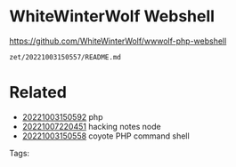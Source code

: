 # WhiteWinterWolf Webshell
https://github.com/WhiteWinterWolf/wwwolf-php-webshell

` zet/20221003150557/README.md `

# Related

- [20221003150592](/zet/20221003150592/README.md) php
- [20221007220451](/zet/20221007220451/README.md) hacking notes node
- [20221003150558](/zet/20221003150558/README.md) coyote PHP command shell

Tags:

    
